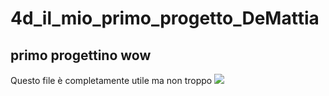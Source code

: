 # 4d_il_mio_primo_progetto_DeMattia
<h2>primo progettino wow</h2>
Questo file è completamente utile ma non troppo
<img src="https://www.psicosocial.it/wp-content/uploads/2020/10/immagine-fissa-si-muove.jpg">
